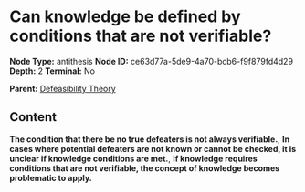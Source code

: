 # Can knowledge be defined by conditions that are not verifiable?

**Node Type:** antithesis
**Node ID:** ce63d77a-5de9-4a70-bcb6-f9f879fd4d29
**Depth:** 2
**Terminal:** No

**Parent:** [Defeasibility Theory](defeasibility-theory.md)

## Content

**The condition that there be no true defeaters is not always verifiable.**, **In cases where potential defeaters are not known or cannot be checked, it is unclear if knowledge conditions are met.**, **If knowledge requires conditions that are not verifiable, the concept of knowledge becomes problematic to apply.**
